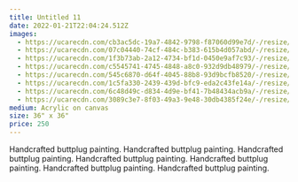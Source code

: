 ```yaml
---
title: Untitled 11
date: 2022-01-21T22:04:24.512Z
images:
  - https://ucarecdn.com/cb3ac5dc-19a7-4842-9798-f87060d99e7d/-/resize/400x/
  - https://ucarecdn.com/07c04440-74cf-484c-b383-615b4d057abd/-/resize/400x/
  - https://ucarecdn.com/1f3b73ab-2a12-4734-bf1d-0450e9af7c93/-/resize/400x/
  - https://ucarecdn.com/c5545741-4745-4848-a8c0-932d9db48979/-/resize/400x/
  - https://ucarecdn.com/545c6870-d64f-4045-88b8-93d9bcfb8520/-/resize/400x/
  - https://ucarecdn.com/1c5fa330-2439-439d-bfc9-eda2c43fe14a/-/resize/400x/
  - https://ucarecdn.com/6c48d49c-d834-4d9e-bf41-7b48434acb9a/-/resize/400x/
  - https://ucarecdn.com/3089c3e7-8f03-49a3-9e48-30db4385f24e/-/resize/400x/
medium: Acrylic on canvas
size: 36" x 36"
price: 250
---
```

Handcrafted buttplug painting. Handcrafted buttplug painting. Handcrafted buttplug painting. Handcrafted buttplug painting. Handcrafted buttplug painting. Handcrafted buttplug painting. Handcrafted buttplug painting.